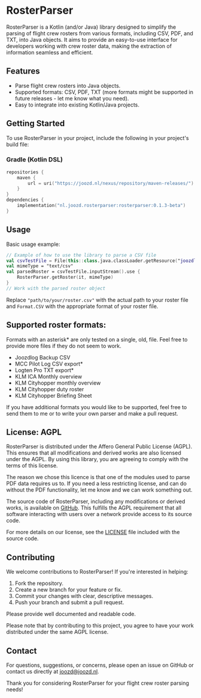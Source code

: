 
# RosterParser

RosterParser is a Kotlin (and/or Java) library designed to simplify the parsing of flight crew rosters from various formats, including CSV, PDF, and TXT, into Java objects. It aims to provide an easy-to-use interface for developers working with crew roster data, making the extraction of information seamless and efficient.

## Features

- Parse flight crew rosters into Java objects.
- Supported formats: CSV, PDF, TXT (more formats might be supported in future releases - let me know what you need).
- Easy to integrate into existing Kotlin/Java projects.

## Getting Started

To use RosterParser in your project, include the following in your project's build file:

### Gradle (Kotlin DSL)
```Kotlin
repositories {
    maven {
        url = uri("https://joozd.nl/nexus/repository/maven-releases/")
    }
}
dependencies {
    implementation("nl.joozd.rosterparser:rosterparser:0.1.3-beta")
}
```

## Usage

Basic usage example:

```kotlin
// Example of how to use the library to parse a CSV file
val csvTestFile = File(this::class.java.classLoader.getResource("joozdlogv5test.csv")!!.toURI())
val mimeType = "text/csv"
val parsedRoster = csvTestFile.inputStream().use {
    RosterParser.getRoster(it, mimeType)
}
// Work with the parsed roster object
```

Replace `"path/to/your/roster.csv"` with the actual path to your roster file and `Format.CSV` with the appropriate format of your roster file.

## Supported roster formats:
Formats with an asterisk* are only tested on a single, old, file. Feel free to provide more files if they do not seem to work.
- Joozdlog Backup CSV
- MCC Pilot Log CSV export*
- Logten Pro TXT export*
- KLM ICA Monthly overview
- KLM Cityhopper monthly overview
- KLM Cityhopper duty roster
- KLM Cityhopper Briefing Sheet

If you have additional formats you would like to be supported, feel free to send them to me or to write your own parser and make a pull request.

## License: AGPL

RosterParser is distributed under the Affero General Public License (AGPL). This ensures that all modifications and derived works are also licensed under the AGPL. By using this library, you are agreeing to comply with the terms of this license.

The reason we chose this licence is that one of the modules used to parse PDF data requires us to.
If you need a less restricting license, and can do without the PDF functionality, let me know and we can work something out.

The source code of RosterParser, including any modifications or derived works, is available on [GitHub](https://github.com/Joozd/rosterparser/). This fulfills the AGPL requirement that all software interacting with users over a network provide access to its source code.

For more details on our license, see the [LICENSE](LICENSE) file included with the source code.

## Contributing

We welcome contributions to RosterParser! If you're interested in helping:

1. Fork the repository.
2. Create a new branch for your feature or fix.
3. Commit your changes with clear, descriptive messages.
4. Push your branch and submit a pull request.

Please provide well documented and readable code.

Please note that by contributing to this project, you agree to have your work distributed under the same AGPL license.

## Contact

For questions, suggestions, or concerns, please open an issue on GitHub or contact us directly at joozd@joozd.nl.

Thank you for considering RosterParser for your flight crew roster parsing needs!
